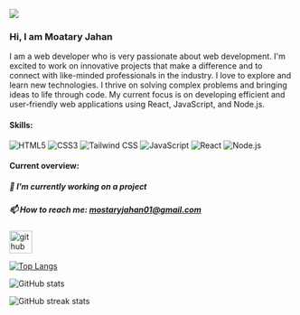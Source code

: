 ![](https://i.postimg.cc/90GgRHXs/2.png)

### Hi, I am Moatary Jahan
I am a web developer who is very passionate about web development. I'm excited to work on innovative projects that make a difference and to connect with like-minded professionals in the industry. I love to explore and learn new technologies. I thrive on solving complex problems and bringing ideas to life through code.
My current focus is on developing efficient and user-friendly web applications using React, JavaScript, and Node.js.

#### Skills: 
  ![HTML5](https://img.icons8.com/color/48/000000/html-5.png)  ![CSS3](https://img.icons8.com/color/48/000000/css3.png)    ![Tailwind CSS](https://img.icons8.com/color/48/000000/tailwindcss.png)
  ![JavaScript](https://img.icons8.com/color/48/000000/javascript.png)    ![React](https://img.icons8.com/color/48/000000/react-native.png)     ![Node.js](https://img.icons8.com/color/48/000000/nodejs.png)




#### Current overview:
##### 🔭 I’m currently working on a project 
##### 📫 How to reach me: mostaryjahan01@gmail.com 


[<img src='https://cdn.jsdelivr.net/npm/simple-icons@3.0.1/icons/github.svg' alt='github' height='40'>](https://github.com/mostaryjahan)  

[![Top Langs](https://github-readme-stats.vercel.app/api/top-langs/?username=mostaryjahan)](https://github.com/anuraghazra/github-readme-stats)

![GitHub stats](https://github-readme-stats.vercel.app/api?username=mostaryjahan&show_icons=true&count_private=true)  

![GitHub streak stats](https://streak-stats.demolab.com/?user=mostaryjahan)  

